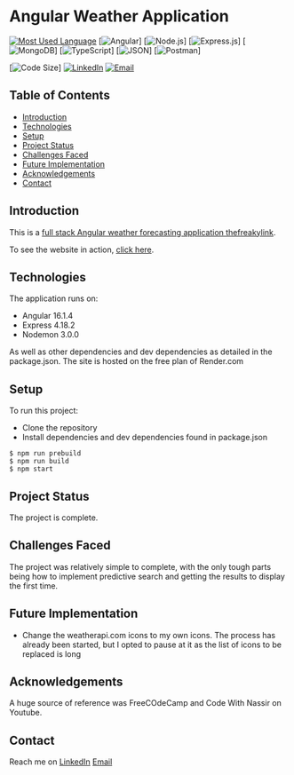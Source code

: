 # Angular Weather Application 

[![Most Used Language](https://img.shields.io/github/languages/top/athenacats/todo-list?style=for-the-badge)](https://github.com/athenacats/weatherapp)
[![Angular](https://img.shields.io/badge/Angular-DD0031?style=for-the-badge&logo=angular&logoColor=white)]
[![Node.js](https://img.shields.io/badge/Node.js-339933?style=for-the-badge&logo=nodedotjs&logoColor=white)]
[![Express.js](https://img.shields.io/badge/Express.js-000000?style=for-the-badge&logo=express&logoColor=white)]
[![MongoDB](https://img.shields.io/badge/MongoDB-4EA94B?style=for-the-badge&logo=mongodb&logoColor=white)]
[![TypeScript](https://img.shields.io/badge/TypeScript-007ACC?style=for-the-badge&logo=typescript&logoColor=white)]
[![JSON](https://img.shields.io/badge/json-5E5C5C?style=for-the-badge&logo=json&logoColor=white)]
[![Postman](https://img.shields.io/badge/Postman-FF6C37?style=for-the-badge&logo=Postman&logoColor=white)]

[![Code Size](https://img.shields.io/github/languages/code-size/athenacats/weatherapp?color=9cf&style=for-the-badge)]
[![LinkedIn](https://img.shields.io/badge/LinkedIn-0077B5?style=for-the-badge&logo=linkedin&logoColor=white)](https://www.linkedin.com/in/esther-lonyangapuo/)
[![Email](https://img.shields.io/badge/Gmail-D14836?style=for-the-badge&logo=gmail&logoColor=white)](mailto:chenalonya@gmail.com)

## Table of Contents

- [Introduction](#introduction)
- [Technologies](#technologies)
- [Setup](#setup)
- [Project Status](#project-status)
- [Challenges Faced](#challenges-faced)
- [Future Implementation](#future-implementation)
- [Acknowledgements](#acknowledgements)
- [Contact](#contact)

## Introduction

This is a [full stack Angular weather forecasting application ](https://weatherzone-4tow.onrender.com/)  [thefreakylink](https://thefreakylink.com/).

To see the website in action, [click here](https://weatherzone-4tow.onrender.com/).

## Technologies

The application runs on:
- Angular 16.1.4
- Express 4.18.2
- Nodemon 3.0.0

As well as other dependencies and dev dependencies as detailed in the package.json. The site is hosted on the free plan of Render.com

## Setup

To run this project:
- Clone the repository
- Install dependencies and dev dependencies found in package.json

```
$ npm run prebuild
$ npm run build
$ npm start
```

## Project Status

The project is complete.

## Challenges Faced

The project was relatively simple to complete, with the only tough parts being how to implement predictive search and getting the results to display the first time.

## Future Implementation

- Change the weatherapi.com icons to my own icons. The process has already been started, but I opted to pause at it as the list of icons to be replaced is long

## Acknowledgements

A huge source of reference was FreeCOdeCamp and Code With Nassir on Youtube.

## Contact

Reach me on
[LinkedIn](https://www.linkedin.com/in/esther-lonyangapuo/)
[Email](mailto:chenalonya@gmail.com)
